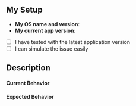## My Setup
<!-- INSTRUCTION: Answer the questions below about your current setup -->
 - __My OS name and version__: 
 - __My current app version__: 

<!--
 INSTRUCTION: Answer the questions below by checking items with x, like:
 - [x] Checked Item
-->
- [ ] I have tested with the latest application version
- [ ] I can simulate the issue easily

## Description

<!-- INSTRUCTION: Add more information about your issue and how to simulate the problem if it is possible -->

#### Current Behavior

<!-- INSTRUCTION: Explain the current bahavior and attacth screen shots if it is possible -->

#### Expected Behavior

<!-- INSTRUCTION: Explain the expected bahavior and attacth screen shots if it is possible -->

